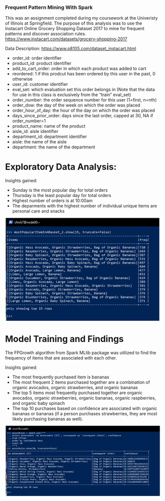 ### Frequent Pattern Mining With Spark

This was an assignment completed during my coursework at the Univeristy of Illinois at Springfield. The purpose of this analysis was to use the Instacart Online Grocery Shopping Dataset 2017 to mine for frequent patterns and discover association rules. https://www.instacart.com/datasets/grocery-shopping-2017

Data Description: https://www.p8105.com/dataset_instacart.html
- order_id: order identifier
- product_id: product identifier
- add_to_cart_order: order in which each product was added to cart
- reordered: 1 if this prodcut has been ordered by this user in the past, 0 otherwise
- user_id: customer identifier
- eval_set: which evaluation set this order belongs in (Note that the data for use in this class is exclusively from the “train” eval_set)
- order_number: the order sequence number for this user (1=first, n=nth)
- order_dow: the day of the week on which the order was placed
- order_hour_of_day: the hour of the day on which the order was placed
- days_since_prior_order: days since the last order, capped at 30, NA if order_number=1
- product_name: name of the product
- aisle_id: aisle identifier
- department_id: department identifier
- aisle: the name of the aisle
- department: the name of the department

# Exploratory Data Analysis:

Insights gained:
- Sunday is the most popular day for total orders
- Thursday is the least popular day for total orders
- Highest number of orders is at 10:00am
- The deparments with the highest number of individual unique items are personal care and snacks

![B](https://github.com/carissa406/CSC533/blob/main/FrequentPatternMining/mostPopularItemInABasket.PNG)

# Model Training and Findings

The FPGrowth algorithm from Spark MLlib package was utilized to find the frequency of items that are associated with each other. 

Insights gained: 
- The most frequently purchased item is bananas
- The most frequent 2 items purchased together are a combination of organic avocados, organic strawberries, and organic bananas
- The top 5 items most frequently purchased together are organic avocados, organic strawberries, organic bananas, organic raspberries, and organic baby spinach
- The top 10 purchases based on confidence are associated with organic bananas or bananas (if a person purchases strawberries, they are most likely purchasing bananas as well).

![A](https://github.com/carissa406/CSC533/blob/main/FrequentPatternMining/AssociationRules.PNG)

